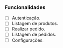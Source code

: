 
### Funcionalidades

- [ ] Autenticação.
- [ ] Listagem de produtos.
- [ ] Realizar pedido.
- [ ] Listagem de pedidos.
- [ ] Configurações.
